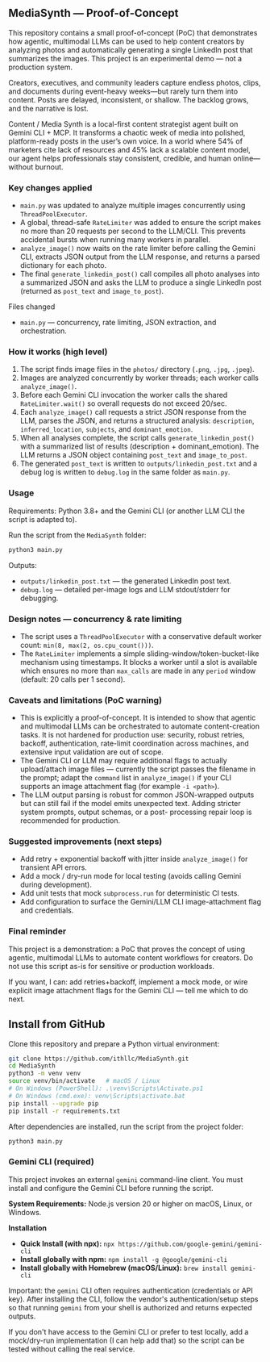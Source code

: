 ## MediaSynth — Proof-of-Concept

This repository contains a small proof-of-concept (PoC) that demonstrates how agentic, multimodal
LLMs can be used to help content creators by analyzing photos and automatically generating a
single LinkedIn post that summarizes the images. This project is an experimental demo — not a
production system.

Creators, executives, and community leaders capture endless photos, clips, and documents during event-heavy weeks—but rarely turn them into content. Posts are delayed, inconsistent, or shallow. The backlog grows, and the narrative is lost.

Content / Media Synth is a local-first content strategist agent built on Gemini CLI + MCP. It transforms a chaotic week of media into polished, platform-ready posts in the user’s own voice. In a world where 54% of marketers cite lack of resources and 45% lack a scalable content model, our agent helps professionals stay consistent, credible, and human online—without burnout.

### Key changes applied
- `main.py` was updated to analyze multiple images concurrently using `ThreadPoolExecutor`.
- A global, thread-safe `RateLimiter` was added to ensure the script makes no more than 20
  requests per second to the LLM/CLI. This prevents accidental bursts when running many
  workers in parallel.
- `analyze_image()` now waits on the rate limiter before calling the Gemini CLI, extracts
  JSON output from the LLM response, and returns a parsed dictionary for each photo.
- The final `generate_linkedin_post()` call compiles all photo analyses into a summarized
  JSON and asks the LLM to produce a single LinkedIn post (returned as `post_text` and
  `image_to_post`).

Files changed
- `main.py` — concurrency, rate limiting, JSON extraction, and orchestration.

### How it works (high level)
1. The script finds image files in the `photos/` directory (`.png`, `.jpg`, `.jpeg`).
2. Images are analyzed concurrently by worker threads; each worker calls `analyze_image()`.
3. Before each Gemini CLI invocation the worker calls the shared `RateLimiter.wait()` so
   overall requests do not exceed 20/sec.
4. Each `analyze_image()` call requests a strict JSON response from the LLM, parses the
   JSON, and returns a structured analysis: `description`, `inferred_location`, `subjects`,
   and `dominant_emotion`.
5. When all analyses complete, the script calls `generate_linkedin_post()` with a summarized
   list of results (description + dominant_emotion). The LLM returns a JSON object containing
   `post_text` and `image_to_post`.
6. The generated `post_text` is written to `outputs/linkedin_post.txt` and a debug log is
   written to `debug.log` in the same folder as `main.py`.

### Usage
Requirements: Python 3.8+ and the Gemini CLI (or another LLM CLI the script is adapted to).

Run the script from the `MediaSynth` folder:

```bash
python3 main.py
```

Outputs:
- `outputs/linkedin_post.txt` — the generated LinkedIn post text.
- `debug.log` — detailed per-image logs and LLM stdout/stderr for debugging.

### Design notes — concurrency & rate limiting
- The script uses a `ThreadPoolExecutor` with a conservative default worker count: `min(8, max(2, os.cpu_count()))`.
- The `RateLimiter` implements a simple sliding-window/token-bucket-like mechanism using timestamps.
  It blocks a worker until a slot is available which ensures no more than `max_calls` are made
  in any `period` window (default: 20 calls per 1 second).

### Caveats and limitations (PoC warning)
- This is explicitly a proof-of-concept. It is intended to show that agentic and multimodal
  LLMs can be orchestrated to automate content-creation tasks. It is not hardened for
  production use: security, robust retries, backoff, authentication, rate-limit coordination
  across machines, and extensive input validation are out of scope.
- The Gemini CLI or LLM may require additional flags to actually upload/attach image files —
  currently the script passes the filename in the prompt; adapt the `command` list in
  `analyze_image()` if your CLI supports an image attachment flag (for example `-i <path>`).
- The LLM output parsing is robust for common JSON-wrapped outputs but can still fail if the
  model emits unexpected text. Adding stricter system prompts, output schemas, or a post-
  processing repair loop is recommended for production.

### Suggested improvements (next steps)
- Add retry + exponential backoff with jitter inside `analyze_image()` for transient API errors.
- Add a mock / dry-run mode for local testing (avoids calling Gemini during development).
- Add unit tests that mock `subprocess.run` for deterministic CI tests.
- Add configuration to surface the Gemini/LLM CLI image-attachment flag and credentials.

### Final reminder
This project is a demonstration: a PoC that proves the concept of using agentic, multimodal
LLMs to automate content workflows for creators. Do not use this script as-is for sensitive
or production workloads.

If you want, I can: add retries+backoff, implement a mock mode, or wire explicit image
attachment flags for the Gemini CLI — tell me which to do next.

## Install from GitHub
Clone this repository and prepare a Python virtual environment:

```bash
git clone https://github.com/ithllc/MediaSynth.git
cd MediaSynth
python3 -m venv venv
source venv/bin/activate   # macOS / Linux
# On Windows (PowerShell): .\venv\Scripts\Activate.ps1
# On Windows (cmd.exe): venv\Scripts\activate.bat
pip install --upgrade pip
pip install -r requirements.txt
```

After dependencies are installed, run the script from the project folder:

```bash
python3 main.py
```

### Gemini CLI (required)
This project invokes an external `gemini` command-line client. You must install and configure
the Gemini CLI before running the script.

**System Requirements:** Node.js version 20 or higher on macOS, Linux, or Windows.

**Installation**
- **Quick Install (with npx):** `npx https://github.com/google-gemini/gemini-cli`
- **Install globally with npm:** `npm install -g @google/gemini-cli`
- **Install globally with Homebrew (macOS/Linux):** `brew install gemini-cli`

Important: the `gemini` CLI often requires authentication (credentials or API key). After
installing the CLI, follow the vendor's authentication/setup steps so that running `gemini`
from your shell is authorized and returns expected outputs.

If you don't have access to the Gemini CLI or prefer to test locally, add a mock/dry-run
implementation (I can help add that) so the script can be tested without calling the real
service.